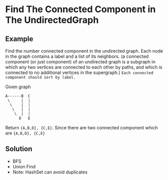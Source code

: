 # Find The Connected Component in The UndirectedGraph
## Example
Find the number connected component in the undirected graph. Each node in the graph contains a label and a list of its neighbors. (a connected component (or just component) of an undirected graph is a subgraph in which any two vertices are connected to each other by paths, and which is connected to no additional vertices in the supergraph.)
`Each connected component should sort by label.`

Given graph
```
A------B  C
 \     |  | 
  \    |  |
   \   |  |
    \  |  |
      D   E
```

Return `{A,B,D}, {C,E}`. Since there are two connected component which are `{A,B,D}, {C,E}`

## Solution
- BFS
- Union Find
 - Note: HashSet can avoid duplicates
 
